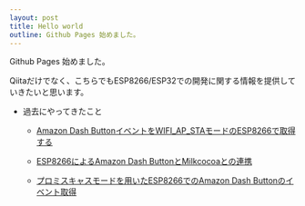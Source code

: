 ```yaml
---
layout: post
title: Hello world
outline: Github Pages 始めました。
---
```


Github Pages 始めました。

Qiitaだけでなく、こちらでもESP8266/ESP32での開発に関する情報を提供していきたいと思います。

- 過去にやってきたこと

    - [Amazon Dash ButtonイベントをWIFI_AP_STAモードのESP8266で取得する](http://qiita.com/kat-kai/items/182de6857d5dc89a2cf3)

    - [ESP8266によるAmazon Dash ButtonとMilkcocoaとの連携](http://qiita.com/kat-kai/items/c898a439bafe5e605dae)

    - [プロミスキャスモードを用いたESP8266でのAmazon Dash Buttonのイベント取得](http://qiita.com/kat-kai/items/3b1d5c74138d77a27c4d)
